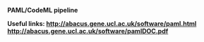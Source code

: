 <b> PAML/CodeML pipeline <b>
  
  Useful links:
  http://abacus.gene.ucl.ac.uk/software/paml.html
  http://abacus.gene.ucl.ac.uk/software/pamlDOC.pdf


